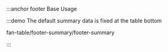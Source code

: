 :::anchor footer Base Usage

:::demo The default summary data is fixed at the table bottom

fan-table/footer-summary/footer-summary

:::
